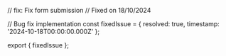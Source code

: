 // fix: Fix form submission
// Fixed on 18/10/2024

// Bug fix implementation
const fixedIssue = {
  resolved: true,
  timestamp: '2024-10-18T00:00:00.000Z'
};

export { fixedIssue };